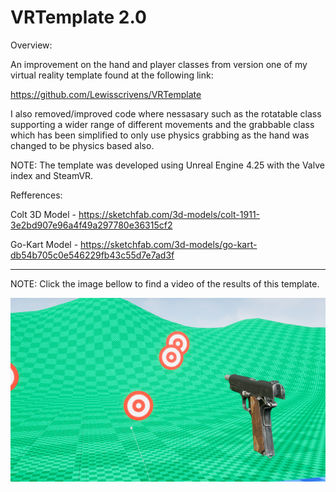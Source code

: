 # VRTemplate 2.0

Overview:

An improvement on the hand and player classes from version one of my virtual reality template found at the following link:

https://github.com/Lewisscrivens/VRTemplate

I also removed/improved code where nessasary such as the rotatable class supporting a wider range of different movements and the grabbable class 
which has been simplified to only use physics grabbing as the hand was changed to be physics based also.

NOTE: The template was developed using Unreal Engine 4.25 with the Valve index and SteamVR.

Refferences:

Colt 3D Model - https://sketchfab.com/3d-models/colt-1911-3e2bd907e96a4f49a297780e36315cf2

Go-Kart Model - https://sketchfab.com/3d-models/go-kart-db54b705c0e546229fb43c55d7e7ad3f

----------------------------------------------------------------------------------

NOTE: Click the image bellow to find a video of the results of this template.

[![logo](Images/WEAPONEXAMPLE.png)](https://youtu.be/-dicC_l63ew)
